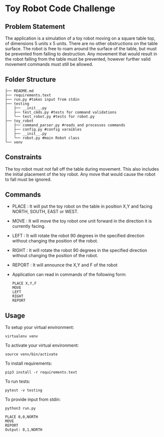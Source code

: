 # Toy Robot Code Challenge

## Problem Statement

The application is a simulation of a toy robot moving on a square table top, of dimensions 5 units x 5 units. There are no
other obstructions on the table surface. The robot is free to roam around the surface of the table, but must be prevented
from falling to destruction. Any movement that would result in the robot falling from the table must be prevented,
however further valid movement commands must still be allowed.

## Folder Structure

    ├── README.md
    ├── requirements.text  
    ├── run.py #takes input from stdin
    ├── testing  
    │   ├── __init__.py
    │   ├── test_cmds.py #tests for command validations
    │   └── test_robot.py #tests for robot.py 
    ├── toy_robot
    │   ├── command_parser.py #reads and processes commands
    │   ├── config.py #config varaibles
    │   ├── __init__.py
    │   └── robot.py #main Robot class
    └── venv

## Constraints

The toy robot must not fall off the table during movement. This also includes the initial placement of the toy robot. Any
move that would cause the robot to fall must be ignored.

## Commands

- PLACE :  It will put the toy robot on the table in position X,Y and facing NORTH, SOUTH, EAST or WEST.

- MOVE : It will move the toy robot one unit forward in the direction it is currently facing.

- LEFT : It will rotate the robot 90 degrees in the specified direction without changing the position of the robot.

- RIGHT : It will rotate the robot 90 degrees in the specified direction without changing the position of the robot.

- REPORT : It will announce the X,Y and F of the robot


- Application can read in commands of the following form:

      PLACE X,Y,F
      MOVE
      LEFT
      RIGHT
      REPORT



## Usage


To setup your virtual environment:

    virtualenv venv

To activate your virtual environment:

    source venv/bin/activate

To install requirements:

    pip3 install -r requirements.text

To run tests:

    pytest -v testing

To provide input from stdin:

    python3 run.py

    PLACE 0,0,NORTH
    MOVE
    REPORT
    Output: 0,1,NORTH
